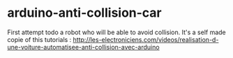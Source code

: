 # arduino-anti-collision-car
First attempt todo a robot who will be able to avoid collision. It's a self made copie of this tutorials : http://les-electroniciens.com/videos/realisation-d-une-voiture-automatisee-anti-collision-avec-arduino
